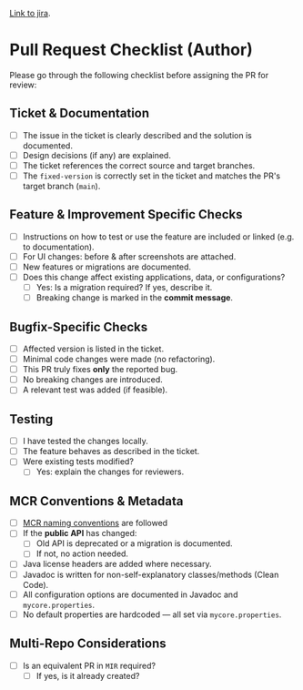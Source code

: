 [Link to jira](https://mycore.atlassian.net/browse/MCR-).

# Pull Request Checklist (Author)

Please go through the following checklist before assigning the PR for review:

## Ticket & Documentation
- [ ] The issue in the ticket is clearly described and the solution is documented.
- [ ] Design decisions (if any) are explained.
- [ ] The ticket references the correct source and target branches.
- [ ] The `fixed-version` is correctly set in the ticket and matches the PR's target branch (`main`).

## Feature & Improvement Specific Checks
- [ ] Instructions on how to test or use the feature are included or linked (e.g. to documentation).
- [ ] For UI changes: before & after screenshots are attached.
- [ ] New features or migrations are documented.
- [ ] Does this change affect existing applications, data, or configurations?
  - [ ] Yes: Is a migration required? If yes, describe it.
  - [ ] Breaking change is marked in the **commit message**.

## Bugfix-Specific Checks
- [ ] Affected version is listed in the ticket.
- [ ] Minimal code changes were made (no refactoring).
- [ ] This PR truly fixes **only** the reported bug.
- [ ] No breaking changes are introduced.
- [ ] A relevant test was added (if feasible).

## Testing
- [ ] I have tested the changes locally.
- [ ] The feature behaves as described in the ticket.
- [ ] Were existing tests modified?
  - [ ] Yes: explain the changes for reviewers.

## MCR Conventions & Metadata
- [ ] [MCR naming conventions](https://www.mycore.de/documentation/developer/conventions/) are followed
- [ ] If the **public API** has changed:
  - [ ] Old API is deprecated or a migration is documented.
  - [ ] If not, no action needed.
- [ ] Java license headers are added where necessary.
- [ ] Javadoc is written for non-self-explanatory classes/methods (Clean Code).
- [ ] All configuration options are documented in Javadoc and `mycore.properties`.
- [ ] No default properties are hardcoded — all set via `mycore.properties`.

## Multi-Repo Considerations
- [ ] Is an equivalent PR in `MIR` required?
  - [ ] If yes, is it already created?
